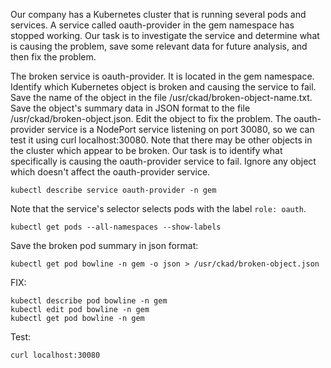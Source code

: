 Our company has a Kubernetes cluster that is running several pods and services. A service called oauth-provider in the gem namespace has stopped working. Our task is to investigate the service and determine what is causing the problem, save some relevant data for future analysis, and then fix the problem.

The broken service is oauth-provider. It is located in the gem namespace.
Identify which Kubernetes object is broken and causing the service to fail. Save the name of the object in the file /usr/ckad/broken-object-name.txt.
Save the object's summary data in JSON format to the file /usr/ckad/broken-object.json.
Edit the object to fix the problem.
The oauth-provider service is a NodePort service listening on port 30080, so we can test it using curl localhost:30080.
Note that there may be other objects in the cluster which appear to be broken. Our task is to identify what specifically is causing the oauth-provider service to fail. Ignore any object which doesn't affect the oauth-provider service.


```shell script
kubectl describe service oauth-provider -n gem
```

Note that the service's selector selects pods with the label `role: oauth`.

```shell script
kubectl get pods --all-namespaces --show-labels
```

Save the broken pod summary in json format:

```shell script
kubectl get pod bowline -n gem -o json > /usr/ckad/broken-object.json
```

FIX:

```shell script
kubectl describe pod bowline -n gem
kubectl edit pod bowline -n gem
kubectl get pod bowline -n gem
```

Test:

```shell script
curl localhost:30080
```
